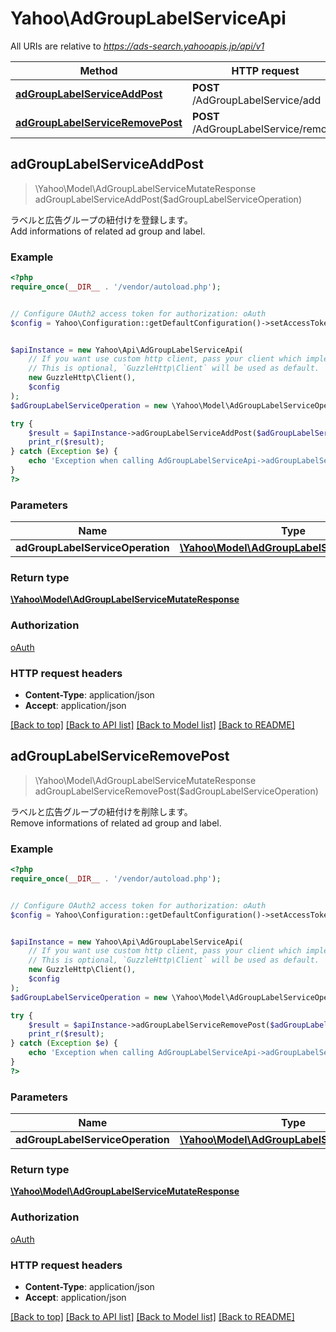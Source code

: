 # Yahoo\AdGroupLabelServiceApi

All URIs are relative to *https://ads-search.yahooapis.jp/api/v1*

Method | HTTP request | Description
------------- | ------------- | -------------
[**adGroupLabelServiceAddPost**](AdGroupLabelServiceApi.md#adGroupLabelServiceAddPost) | **POST** /AdGroupLabelService/add | 
[**adGroupLabelServiceRemovePost**](AdGroupLabelServiceApi.md#adGroupLabelServiceRemovePost) | **POST** /AdGroupLabelService/remove | 



## adGroupLabelServiceAddPost

> \Yahoo\Model\AdGroupLabelServiceMutateResponse adGroupLabelServiceAddPost($adGroupLabelServiceOperation)



<div lang=\"ja\">ラベルと広告グループの紐付けを登録します。</div><div lang=\"en\">Add informations of related ad group and label.</div>

### Example

```php
<?php
require_once(__DIR__ . '/vendor/autoload.php');


// Configure OAuth2 access token for authorization: oAuth
$config = Yahoo\Configuration::getDefaultConfiguration()->setAccessToken('YOUR_ACCESS_TOKEN');


$apiInstance = new Yahoo\Api\AdGroupLabelServiceApi(
    // If you want use custom http client, pass your client which implements `GuzzleHttp\ClientInterface`.
    // This is optional, `GuzzleHttp\Client` will be used as default.
    new GuzzleHttp\Client(),
    $config
);
$adGroupLabelServiceOperation = new \Yahoo\Model\AdGroupLabelServiceOperation(); // \Yahoo\Model\AdGroupLabelServiceOperation | 

try {
    $result = $apiInstance->adGroupLabelServiceAddPost($adGroupLabelServiceOperation);
    print_r($result);
} catch (Exception $e) {
    echo 'Exception when calling AdGroupLabelServiceApi->adGroupLabelServiceAddPost: ', $e->getMessage(), PHP_EOL;
}
?>
```

### Parameters


Name | Type | Description  | Notes
------------- | ------------- | ------------- | -------------
 **adGroupLabelServiceOperation** | [**\Yahoo\Model\AdGroupLabelServiceOperation**](../Model/AdGroupLabelServiceOperation.md)|  | [optional]

### Return type

[**\Yahoo\Model\AdGroupLabelServiceMutateResponse**](../Model/AdGroupLabelServiceMutateResponse.md)

### Authorization

[oAuth](../../README.md#oAuth)

### HTTP request headers

- **Content-Type**: application/json
- **Accept**: application/json

[[Back to top]](#) [[Back to API list]](../../README.md#documentation-for-api-endpoints)
[[Back to Model list]](../../README.md#documentation-for-models)
[[Back to README]](../../README.md)


## adGroupLabelServiceRemovePost

> \Yahoo\Model\AdGroupLabelServiceMutateResponse adGroupLabelServiceRemovePost($adGroupLabelServiceOperation)



<div lang=\"ja\">ラベルと広告グループの紐付けを削除します。</div><div lang=\"en\">Remove informations of related ad group and label.</div>

### Example

```php
<?php
require_once(__DIR__ . '/vendor/autoload.php');


// Configure OAuth2 access token for authorization: oAuth
$config = Yahoo\Configuration::getDefaultConfiguration()->setAccessToken('YOUR_ACCESS_TOKEN');


$apiInstance = new Yahoo\Api\AdGroupLabelServiceApi(
    // If you want use custom http client, pass your client which implements `GuzzleHttp\ClientInterface`.
    // This is optional, `GuzzleHttp\Client` will be used as default.
    new GuzzleHttp\Client(),
    $config
);
$adGroupLabelServiceOperation = new \Yahoo\Model\AdGroupLabelServiceOperation(); // \Yahoo\Model\AdGroupLabelServiceOperation | 

try {
    $result = $apiInstance->adGroupLabelServiceRemovePost($adGroupLabelServiceOperation);
    print_r($result);
} catch (Exception $e) {
    echo 'Exception when calling AdGroupLabelServiceApi->adGroupLabelServiceRemovePost: ', $e->getMessage(), PHP_EOL;
}
?>
```

### Parameters


Name | Type | Description  | Notes
------------- | ------------- | ------------- | -------------
 **adGroupLabelServiceOperation** | [**\Yahoo\Model\AdGroupLabelServiceOperation**](../Model/AdGroupLabelServiceOperation.md)|  | [optional]

### Return type

[**\Yahoo\Model\AdGroupLabelServiceMutateResponse**](../Model/AdGroupLabelServiceMutateResponse.md)

### Authorization

[oAuth](../../README.md#oAuth)

### HTTP request headers

- **Content-Type**: application/json
- **Accept**: application/json

[[Back to top]](#) [[Back to API list]](../../README.md#documentation-for-api-endpoints)
[[Back to Model list]](../../README.md#documentation-for-models)
[[Back to README]](../../README.md)

